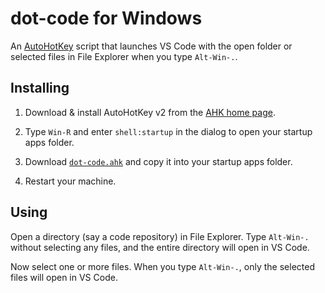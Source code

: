 # dot-code for Windows

An [AutoHotKey](https://www.autohotkey.com/) script that launches VS Code with the open folder or selected files in File Explorer when you type `Alt-Win-.`.

## Installing

1. Download & install AutoHotKey v2 from the [AHK home page]((https://www.autohotkey.com/)).

1. Type `Win-R` and enter `shell:startup` in the dialog to open your startup apps folder.

1. Download [`dot-code.ahk`](./dot-code.ahk) and copy it into your startup apps folder.

1. Restart your machine.

## Using

Open a directory (say a code repository) in File Explorer. Type `Alt-Win-.` without selecting any files, and the entire directory will open in VS Code.

Now select one or more files. When you type `Alt-Win-.`, only the selected files will open in VS Code.
